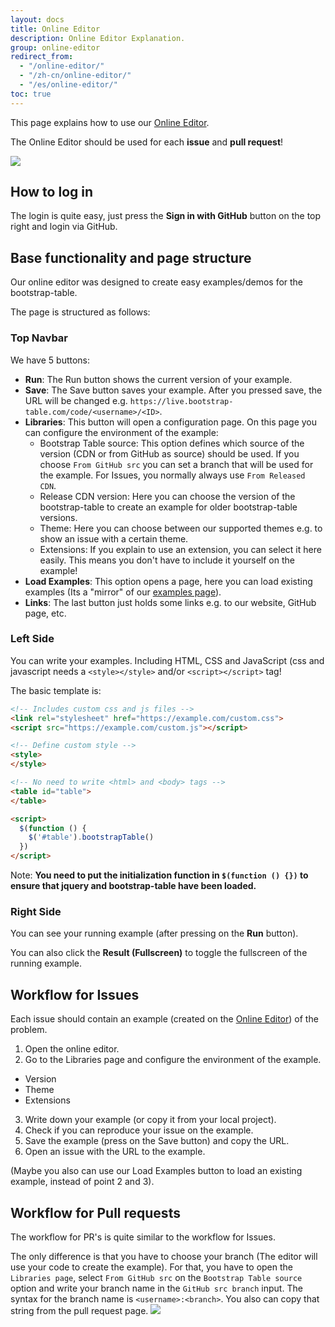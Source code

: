 ```yaml
---
layout: docs
title: Online Editor
description: Online Editor Explanation.
group: online-editor
redirect_from:
  - "/online-editor/"
  - "/zh-cn/online-editor/"
  - "/es/online-editor/"
toc: true
---
```


This page explains how to use our [Online Editor](https://live.bootstrap-table.com/).

The Online Editor should be used for each **issue** and **pull request**!

<img src="https://live.bootstrap-table.com/images/bootstrap-table-live.png">

## How to log in

The login is quite easy, just press the **Sign in with GitHub** button on the top right and login via GitHub.

## Base functionality and page structure

Our online editor was designed to create easy examples/demos for the bootstrap-table.

The page is structured as follows:

### Top Navbar

We have 5 buttons:

* **Run**: The Run button shows the current version of your example.
* **Save**: The Save button saves your example. After you pressed save, the URL will be changed e.g. `https://live.bootstrap-table.com/code/<username>/<ID>`.
* **Libraries**: This button will open a configuration page. On this page you can configure the environment of the example:
  * Bootstrap Table source: This option defines which source of the version (CDN or from GitHub as source) should be used. If you choose `From GitHub src` you can set a branch that will be used for the example. For Issues, you normally always use `From Released CDN`.
  * Release CDN version: Here you can choose the version of the bootstrap-table to create an example for older bootstrap-table versions.
  * Theme: Here you can choose between our supported themes e.g. to show an issue with a certain theme.
  * Extensions: If you explain to use an extension, you can select it here easily. This means you don't have to include it yourself on the example!
* **Load Examples**: This option opens a page, here you can load existing examples (Its a "mirror" of our [examples page](https://examples.bootstrap-table.com/)).
* **Links**: The last button just holds some links e.g. to our website, GitHub page, etc.

### Left Side

You can write your examples. Including HTML, CSS and JavaScript (css and javascript needs a `<style></style>` and/or `<script></script>` tag!

The basic template is:
```html
<!-- Includes custom css and js files -->
<link rel="stylesheet" href="https://example.com/custom.css">
<script src="https://example.com/custom.js"></script>

<!-- Define custom style -->
<style>
</style>

<!-- No need to write <html> and <body> tags -->
<table id="table">
</table>

<script>
  $(function () {
    $('#table').bootstrapTable()
  })
</script>
```

Note: **You need to put the initialization function in `$(function () {})` to ensure that jquery and bootstrap-table have been loaded.**

### Right Side

You can see your running example (after pressing on the **Run** button).

You can also click the **Result (Fullscreen)** to toggle the fullscreen of the running example.

## Workflow for Issues

Each issue should contain an example (created on the [Online Editor](https://live.bootstrap-table.com/)) of the problem.

1. Open the online editor.
2. Go to the Libraries page and configure the environment of the example.
* Version
* Theme
* Extensions
3. Write down your example (or copy it from your local project).
4. Check if you can reproduce your issue on the example.
5. Save the example (press on the Save button) and copy the URL.
6. Open an issue with the URL to the example.

(Maybe you also can use our Load Examples button to load an existing example, instead of point 2 and 3).

## Workflow for Pull requests

The workflow for PR's is quite similar to the workflow for Issues.

The only difference is that you have to choose your branch (The editor will use your code to create the example). For that, you have to open the `Libraries page`, select `From GitHub src` on the `Bootstrap Table source` option and write your branch name in the `GitHub src branch` input.
The syntax for the branch name is `<username>:<branch>`. You also can copy that string from the pull request page.
![](http://i.epvpimg.com/NNhNbab.png)
